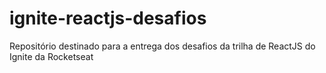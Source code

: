 # ignite-reactjs-desafios
Repositório destinado para a entrega dos desafios da trilha de ReactJS do Ignite da Rocketseat
